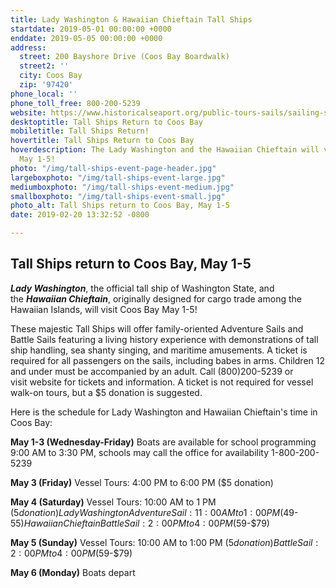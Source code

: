 ```yaml
---
title: Lady Washington & Hawaiian Chieftain Tall Ships
startdate: 2019-05-01 00:00:00 +0000
enddate: 2019-05-05 00:00:00 +0000
address:
  street: 200 Bayshore Drive (Coos Bay Boardwalk)
  street2: ''
  city: Coos Bay
  zip: '97420'
phone_local: ''
phone_toll_free: 800-200-5239
website: https://www.historicalseaport.org/public-tours-sails/sailing-schedule/coos-bay-oregon/
desktoptitle: Tall Ships Return to Coos Bay
mobiletitle: Tall Ships Return!
hovertitle: Tall Ships Return to Coos Bay
hoverdescription: The Lady Washington and the Hawaiian Chieftain will visit Coos Bay
  May 1-5!
photo: "/img/tall-ships-event-page-header.jpg"
largeboxphoto: "/img/tall-ships-event-large.jpg"
mediumboxphoto: "/img/tall-ships-event-medium.jpg"
smallboxphoto: "/img/tall-ships-event-small.jpg"
photo_alt: Tall Ships return to Coos Bay, May 1-5
date: 2019-02-20 13:32:52 -0800

---
```

## Tall Ships return to Coos Bay, May 1-5

**_Lady Washington_**, the official tall ship of Washington State, and the **_Hawaiian Chieftain_**, originally designed for cargo trade among the Hawaiian Islands, will visit Coos Bay May 1-5!   
  
These majestic Tall Ships will offer family-oriented Adventure Sails and Battle Sails featuring a living history experience with demonstrations of tall ship handling, sea shanty singing, and maritime amusements. A ticket is required for all passengers on the sails, including babes in arms. Children 12 and under must be accompanied by an adult.
Call (800)200-5239 or visit website for tickets and information. A ticket is not required for vessel walk-on tours, but a $5 donation is suggested.  

Here is the schedule for Lady Washington and Hawaiian Chieftain's time in Coos Bay:
  
**May 1-3 (Wednesday-Friday)**
Boats are available for school programming 9:00 AM to 3:30 PM, schools may call the office for availability 1-800-200-5239
  
**May 3 (Friday)**
Vessel Tours: 4:00 PM to 6:00 PM ($5 donation)
  
**May 4 (Saturday)**
Vessel Tours: 10:00 AM to 1 PM ($5 donation) Lady Washington
Adventure Sail: 11:00 AM to 1:00 PM ($49-$55) Hawaiian Chieftain
Battle Sail: 2:00 PM to 4:00 PM ($59-$79)
  
**May 5 (Sunday)**
Vessel Tours: 10:00 AM to 1:00 PM ($5 donation)
Battle Sail: 2:00 PM to 4:00 PM ($59-$79)
  
**May 6 (Monday)**
Boats depart